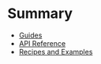 # Summary

* [Guides](docs/guides/README.md)
* [API Reference](docs/api/README.md)
* [Recipes and Examples](docs/recipes/README.md)
